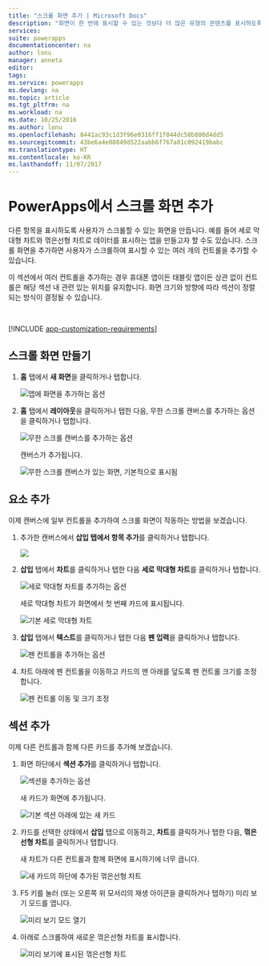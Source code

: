 ```yaml
---
title: "스크롤 화면 추가 | Microsoft Docs"
description: "화면이 한 번에 표시할 수 있는 것보다 더 많은 유형의 콘텐츠를 표시하도록 사용자가 스크롤할 수 있는 화면을 만듭니다."
services: 
suite: powerapps
documentationcenter: na
author: lonu
manager: anneta
editor: 
tags: 
ms.service: powerapps
ms.devlang: na
ms.topic: article
ms.tgt_pltfrm: na
ms.workload: na
ms.date: 10/25/2016
ms.author: lonu
ms.openlocfilehash: 8441ac93c1d3f96e0316ff1f044dc58b800d4dd5
ms.sourcegitcommit: 43be6a4e08849d522aabb6f767a81c092419babc
ms.translationtype: HT
ms.contentlocale: ko-KR
ms.lasthandoff: 11/07/2017
---
```

# <a name="add-a-scrolling-screen-in-powerapps"></a>PowerApps에서 스크롤 화면 추가
다른 항목을 표시하도록 사용자가 스크롤할 수 있는 화면을 만듭니다. 예를 들어 세로 막대형 차트와 꺾은선형 차트로 데이터를 표시하는 앱을 만들고자 할 수도 있습니다. 스크롤 화면을 추가하면 사용자가 스크롤하여 표시할 수 있는 여러 개의 컨트롤을 추가할 수 있습니다.

이 섹션에서 여러 컨트롤을 추가하는 경우 휴대폰 앱이든 태블릿 앱이든 상관 없이 컨트롤은 해당 섹션 내 관련 있는 위치를 유지합니다. 화면 크기와 방향에 따라 섹션이 정렬되는 방식이 결정될 수 있습니다.  

&nbsp;

[!INCLUDE [app-customization-requirements](includes/app-customization-requirements.md)]

## <a name="create-a-scrolling-screen"></a>스크롤 화면 만들기
1. **홈** 탭에서 **새 화면**을 클릭하거나 탭합니다.
   
    ![앱에 화면을 추가하는 옵션][1]
2. **홈** 탭에서 **레이아웃**을 클릭하거나 탭한 다음, 무한 스크롤 캔버스를 추가하는 옵션을 클릭하거나 탭합니다.  
   
    ![무한 스크롤 캔버스를 추가하는 옵션][2]
   
    캔버스가 추가됩니다.  
   
    ![무한 스크롤 캔버스가 있는 화면, 기본적으로 표시됨][3]

## <a name="add-elements"></a>요소 추가
이제 캔버스에 일부 컨트롤을 추가하여 스크롤 화면이 작동하는 방법을 보겠습니다.

1. 추가한 캔버스에서 **삽입 탭에서 항목 추가**를 클릭하거나 탭합니다.
   
    ![][4]
2. **삽입** 탭에서 **차트**를 클릭하거나 탭한 다음 **세로 막대형 차트**를 클릭하거나 탭합니다.
   
    ![세로 막대형 차트를 추가하는 옵션][5]
   
    세로 막대형 차트가 화면에서 첫 번째 카드에 표시됩니다.  
   
    ![기본 세로 막대형 차트][7]
3. **삽입** 탭에서 **텍스트**를 클릭하거나 탭한 다음 **펜 입력**을 클릭하거나 탭합니다.  
   
    ![펜 컨트롤을 추가하는 옵션][8]
4. 차트 아래에 펜 컨트롤을 이동하고 카드의 맨 아래를 덮도록 펜 컨트롤 크기를 조정합니다.  
   
    ![펜 컨트롤 이동 및 크기 조정][9]

## <a name="add-a-section"></a>섹션 추가
이제 다른 컨트롤과 함께 다른 카드를 추가해 보겠습니다.

1. 화면 하단에서 **섹션 추가**를 클릭하거나 탭합니다.  
   
    ![섹션을 추가하는 옵션][10]
   
    새 카드가 화면에 추가됩니다.  
   
    ![기본 섹션 아래에 있는 새 카드][11]
2. 카드를 선택한 상태에서 **삽입** 탭으로 이동하고, **차트**를 클릭하거나 탭한 다음, **꺾은선형 차트**를 클릭하거나 탭합니다.
   
    새 차트가 다른 컨트롤과 함께 화면에 표시하기에 너무 큽니다.  
   
    ![새 카드의 하단에 추가된 꺾은선형 차트][12]
3. F5 키를 눌러 (또는 오른쪽 위 모서리의 재생 아이콘을 클릭하거나 탭하기) 미리 보기 모드를 엽니다.
   
    ![미리 보기 모드 열기](./media/add-scrolling-screen/open-preview.png)
4. 아래로 스크롤하여 새로운 꺾은선형 차트를 표시합니다.  
   
    ![미리 보기에 표시된 꺾은선형 차트][13]

[1]: ./media/add-scrolling-screen/add-screen.png
[2]: ./media/add-scrolling-screen/add-canvas.png
[3]: ./media/add-scrolling-screen/default-canvas.png
[4]: ./media/add-scrolling-screen/insert-visual.png
[5]: ./media/add-scrolling-screen/add-chart.png
[7]: ./media/add-scrolling-screen/default-chart.png
[8]: ./media/add-scrolling-screen/add-pen.png
[9]: ./media/add-scrolling-screen/move-resize-pen.png
[10]: ./media/add-scrolling-screen/add-section.png
[11]: ./media/add-scrolling-screen/new-card.png
[12]: ./media/add-scrolling-screen/add-line-chart.png
[13]: ./media/add-scrolling-screen/line-chart-preview.png
